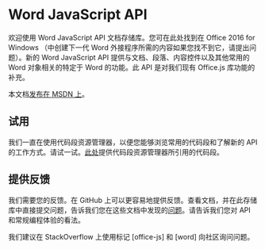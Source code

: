 # Word JavaScript API

欢迎使用 Word JavaScript API 文档存储库。您可在此处找到在 Office 2016 for Windows （中创建下一代 Word 外接程序所需的内容如果您找不到它，请提出问题）。新的 Word JavaScript API 提供与文档、段落、内容控件以及其他常用的 Word 对象相关的特定于 Word 的功能。此 API 是对我们现有 Office.js 库功能的补充。 

本文档[发布在 MSDN 上](https://msdn.microsoft.com/EN-US/library/office/mt616496.aspx)。 

## 试用

我们一直在使用代码段资源管理器，以便您能够浏览常用的代码段和了解新的 API 的工作方式。请试一试。[此处](https://officesnippetexplorer.azurewebsites.net/#/snippets/word)提供代码段资源管理器所引用的代码段。 

## 提供反馈

我们需要您的反馈。在 GitHub 上可以更容易地提供反馈。查看文档，并在此存储库中直接提交问题，告诉我们您在这些文档中发现的[问题](https://github.com/OfficeDev/office-js-docs/issues)。请告诉我们您对 API 和常规编程体验的看法。 

我们建议在 StackOverflow 上使用标记 [office-js] 和 [word] 向社区询问问题。

